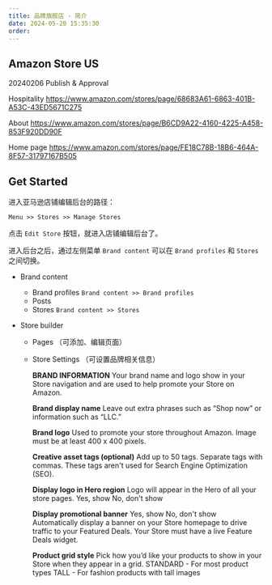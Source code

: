 ```yaml
---
title: 品牌旗舰店 - 简介
date: 2024-05-20 15:35:30
order: 
---
```


## Amazon Store US

20240206 Publish & Approval

Hospitality
https://www.amazon.com/stores/page/68683A61-6863-401B-A53C-43ED5671C275

About
https://www.amazon.com/stores/page/B6CD9A22-4160-4225-A458-853F920DD90F

Home page
https://www.amazon.com/stores/page/FE18C78B-18B6-464A-8F57-31797167B505

## Get Started

进入亚马逊店铺编辑后台的路径：

`Menu >> Stores >> Manage Stores`

点击 `Edit Store` 按钮，就进入店铺编辑后台了。

进入后台之后，通过左侧菜单 `Brand content` 可以在 `Brand profiles` 和 `Stores` 之间切换。

- Brand content

  - Brand profiles `Brand content >> Brand profiles`
  - Posts
  - Stores `Brand content >> Stores`

- Store builder

  - Pages （可添加、编辑页面）
  - Store Settings （可设置品牌相关信息）

    **BRAND INFORMATION**
    Your brand name and logo show in your Store navigation and are used to help promote your Store on Amazon.

    **Brand display name**
    Leave out extra phrases such as “Shop now” or information such as “LLC.”

    **Brand logo**
    Used to promote your store throughout Amazon.
    Image must be at least 400 x 400 pixels.

    **Creative asset tags (optional)**
    Add up to 50 tags. Separate tags with commas. These tags aren't used for Search Engine Optimization (SEO).

    **Display logo in Hero region**
    Logo will appear in the Hero of all your store pages.
    Yes, show
    No, don't show

    **Display promotional banner**
    Yes, show
    No, don't show
    Automatically display a banner on your Store homepage to drive traffic to your Featured Deals. Your Store must have a live Feature Deals widget.

    **Product grid style**
    Pick how you’d like your products to show in your Store when they appear in a grid.
    STANDARD - For most product types
    TALL - For fashion products with tall images
